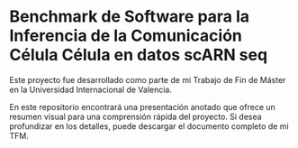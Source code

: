 # Benchmark de Software para la Inferencia de la Comunicación Célula Célula en datos scARN seq

Este proyecto fue desarrollado como parte de mi Trabajo de Fin de Máster en la Universidad Internacional de Valencia.

En este repositorio encontrará una presentación anotado que ofrece un resumen visual para una comprensión rápida del proyecto. Si desea profundizar en los detalles, puede descargar el documento completo de mi TFM.
